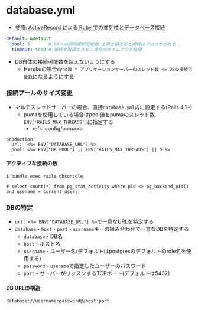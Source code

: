 # database.yml
- 参照: [ActiveRecord による Ruby での並列性とデータベース接続](https://devcenter.heroku.com/ja/articles/concurrency-and-database-connections)

```yml
default: &default
  pool: 5       # DBへの同時接続可能数 上限を越えると接続はブロックされる
  timeout: 5000 # 接続を取得できない場合のタイムアウト時間
```

- DB自体の接続可能数を超えないようにする
  - Herokuの場合`dyno数 * アプリケーションサーバーのスレッド数 <= DBの接続可能数`になるようにする

### 接続プールのサイズ変更
- マルチスレッドサーバーの場合、直接`database.yml`内に設定する(Rails 4.1~)
  - pumaを使用している場合はpool値をpumaのスレッド数`ENV['RAILS_MAX_THREADS']`に指定する
    - refs: config/puma.rb
```
production:
  url:  <%= ENV["DATABASE_URL"] %>
  pool: <%= ENV["DB_POOL"] || ENV['RAILS_MAX_THREADS'] || 5 %>
```

#### アクティブな接続の数
```
$ bundle exec rails dbconsole

# select count(*) from pg_stat_activity where pid <> pg_backend_pid() and usename = current_user;
```

### DBの特定
- `url: <%= ENV["DATABASE_URL"] %>`で一意なURLを特定する
- `database`・`host`・`port`・`username`キーの組み合わせで一意なDBを特定する
  - `database` - DB名
  - `host` - ホスト名
  - `username` - ユーザー名(デフォルトはpostgresのデフォルトのrole名を使用する)
  - `password` - `usename`で指定したユーザーのパスワード
  - `port` - サーバーがリッスンするTCPポート(デフォルトは5432)

#### DB URLの構造
```
database://username:password@/host:port
```
